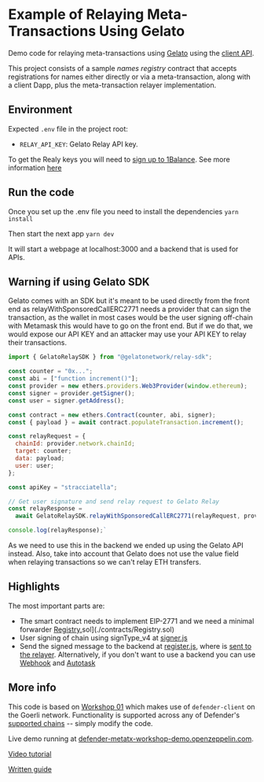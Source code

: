 # Example of Relaying Meta-Transactions Using Gelato
Demo code for relaying meta-transactions using [Gelato](https://www.gelato.network/) using the [client API](https://docs.gelato.network/developer-services/relay/quick-start/api#relay-endpoints).

This project consists of a sample _names registry_ contract that accepts registrations for names either directly or via a meta-transaction, along with a client Dapp, plus the meta-transaction relayer implementation.

## Environment

Expected `.env` file in the project root:

- `RELAY_API_KEY`: Gelato Relay API key.

To get the Realy keys you will need to [sign up to 1Balance](https://relay.gelato.network/). See more information [here](https://docs.gelato.network/developer-services/relay/payment-and-fees/1balance)

## Run the code
Once you set up the .env file you need to install the dependencies
`yarn install`

Then start the next app
`yarn dev`

It will start a webpage at localhost:3000 and a backend that is used for APIs.

## Warning if using Gelato SDK
Gelato comes with an SDK but it's meant to be used directly from the front end as relayWithSponsoredCallERC2771 needs a provider that can sign the transaction, as the wallet in most cases would be the user signing off-chain with Metamask this would have to go on the front end. 
But if we do that, we would expose our API KEY and an attacker may use your API KEY to relay their transactions. 

```js
import { GelatoRelaySDK } from "@gelatonetwork/relay-sdk";

const counter = "0x...";
const abi = ["function increment()"];
const provider = new ethers.providers.Web3Provider(window.ethereum);
const signer = provider.getSigner();
const user = signer.getAddress();

const contract = new ethers.Contract(counter, abi, signer);
const { payload } = await contract.populateTransaction.increment();

const relayRequest = {
  chainId: provider.network.chainId;
  target: counter;
  data: payload;
  user: user;
};

const apiKey = "stracciatella";

// Get user signature and send relay request to Gelato Relay
const relayResponse =
  await GelatoRelaySDK.relayWithSponsoredCallERC2771(relayRequest, provider, apiKey);

console.log(relayResponse);`
```

As we need to use this in the backend we ended up using the Gelato API instead.
Also, take into account that Gelato does not use the value field when relaying transactions so we can't relay ETH transfers.

## Highlights

The most important parts are:
- The smart contract needs to implement EIP-2771 and we need a minimal forwarder [Registry.](./contracts/Registry.sol)sol](./contracts/Registry.sol)
- User signing of chain using signType_v4 at [signer.js](./src/eth/signer.js)
- Send the signed message to the backend at [register.js](./src/eth/register.js), where is [sent to the relayer](./src/pages/api/relay.ts). Alternatively, if you don't want to use a backend you can use [Webhook](https://github.com/OpenZeppelin/workshops/blob/master/25-defender-metatx-api/app/src/eth/register.js#L10) and
[Autotask](https://github.com/OpenZeppelin/workshops/blob/master/25-defender-metatx-api/autotasks/relay/index.js)


## More info
This code is based on [Workshop 01](https://github.com/OpenZeppelin/workshops/tree/master/01-defender-meta-txs) which makes use of `defender-client` on the Goerli network. Functionality is supported across any of Defender's [supported chains](https://docs.openzeppelin.com/defender/#networks) -- simply modify the code.

Live demo running at [defender-metatx-workshop-demo.openzeppelin.com](https://defender-metatx-workshop-demo.openzeppelin.com/).

[Video tutorial](https://youtu.be/Bhz5LJbq9YY)

[Written guide](https://docs.openzeppelin.com/defender/guide-metatx)